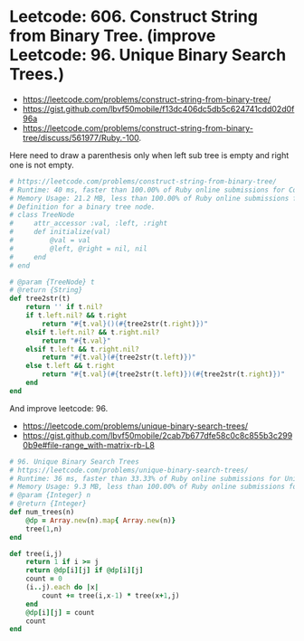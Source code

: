 # Leetcode: 606. Construct String from Binary Tree. (improve Leetcode: 96. Unique Binary Search Trees.)

- https://leetcode.com/problems/construct-string-from-binary-tree/
- https://gist.github.com/lbvf50mobile/f13dc406dc5db5c624741cdd02d0f96a
- https://leetcode.com/problems/construct-string-from-binary-tree/discuss/561977/Ruby.-100.


Here need to draw a parenthesis only when left sub tree is empty and right one is not empty. 

```Ruby
# https://leetcode.com/problems/construct-string-from-binary-tree/
# Runtime: 40 ms, faster than 100.00% of Ruby online submissions for Construct String from Binary Tree.
# Memory Usage: 21.2 MB, less than 100.00% of Ruby online submissions for Construct String from Binary Tree.
# Definition for a binary tree node.
# class TreeNode
#     attr_accessor :val, :left, :right
#     def initialize(val)
#         @val = val
#         @left, @right = nil, nil
#     end
# end

# @param {TreeNode} t
# @return {String}
def tree2str(t)
    return '' if t.nil?
    if t.left.nil? && t.right
        return "#{t.val}()(#{tree2str(t.right)})"
    elsif t.left.nil? && t.right.nil?
        return "#{t.val}"
    elsif t.left && t.right.nil?
        return "#{t.val}(#{tree2str(t.left)})"
    else t.left && t.right
        return "#{t.val}(#{tree2str(t.left)})(#{tree2str(t.right)})"
    end
end
```

And improve leetcode: 96.

- https://leetcode.com/problems/unique-binary-search-trees/
- https://gist.github.com/lbvf50mobile/2cab7b677dfe58c0c8c855b3c2990b9e#file-range_with-matrix-rb-L8

```Ruby
# 96. Unique Binary Search Trees
# https://leetcode.com/problems/unique-binary-search-trees/
# Runtime: 36 ms, faster than 33.33% of Ruby online submissions for Unique Binary Search Trees.
# Memory Usage: 9.3 MB, less than 100.00% of Ruby online submissions for Unique Binary Search Trees.
# @param {Integer} n
# @return {Integer}
def num_trees(n)
    @dp = Array.new(n).map{ Array.new(n)}
    tree(1,n)
end

def tree(i,j)
    return 1 if i >= j
    return @dp[i][j] if @dp[i][j]
    count = 0
    (i..j).each do |x|
        count += tree(i,x-1) * tree(x+1,j)
    end
    @dp[i][j] = count
    count
end
```